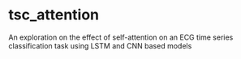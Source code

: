 # tsc_attention
An exploration on the effect of self-attention on an ECG time series classification task using LSTM and CNN based models
